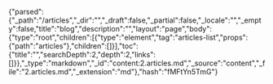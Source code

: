 {"parsed":{"_path":"/articles","_dir":"","_draft":false,"_partial":false,"_locale":"","_empty":false,"title":"blog","description":"","layout":"page","body":{"type":"root","children":[{"type":"element","tag":"articles-list","props":{"path":"articles"},"children":[]}],"toc":{"title":"","searchDepth":2,"depth":2,"links":[]}},"_type":"markdown","_id":"content:2.articles.md","_source":"content","_file":"2.articles.md","_extension":"md"},"hash":"fMFtYn5TmG"}